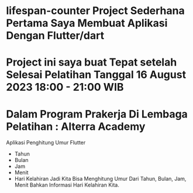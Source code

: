# lifespan-counter Project Sederhana Pertama Saya Membuat Aplikasi Dengan Flutter/dart 
# Project ini saya buat Tepat setelah Selesai Pelatihan Tanggal 16 August 2023 18:00 - 21:00 WIB
# Dalam Program Prakerja Di Lembaga Pelatihan : Alterra Academy
Aplikasi Penghitung Umur Flutter
- Tahun
- Bulan
- Jam
- Menit
- Hari Kelahiran
Jadi Kita Bisa Menghitung Umur Dari Tahun, Bulan, Jam, Menit Bahkan Informasi Hari Kelahiran Kita.
